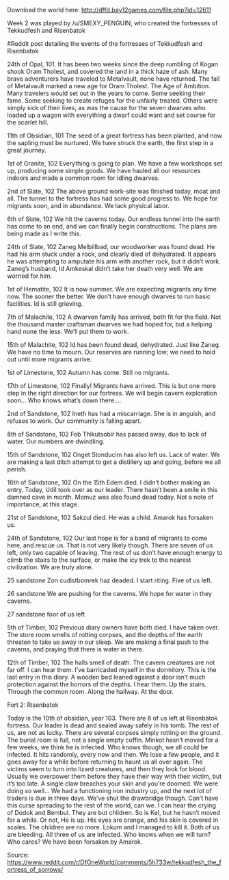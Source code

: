 Download the world here: http://dffd.bay12games.com/file.php?id=12611

Week 2 was played by /u/SMEXY_PENGUIN, who created the fortresses of Tekkudfesh and Risenbatok

#Reddit post detailing the events of the fortresses of Tekkudfesh and Risenbatok

24th of Opal, 101. It has been two weeks since the deep rumbling of Kogan shook Oram Tholest, and covered the land in a thick haze of ash. Many brave adventurers have traveled to Metalvault, none have returned. The fall of Metalvault marked a new age for Oram Tholest. The Age of Ambition. Many travelers would set out in the years to come. Some seeking their fame. Some seeking to create refuges for the unfairly treated. Others were simply sick of their lives, as was the cause for the seven dwarves who loaded up a wagon with everything a dwarf could want and set course for the scarlet hill.

11th of Obsidian, 101 The seed of a great fortress has been planted, and now the sapling must be nurtured. We have struck the earth, the first step in a great journey.

1st of Granite, 102 Everything is going to plan. We have a few workshops set up, producing some simple goods. We have hauled all our resources indoors and made a common room for idling dwarves.

2nd of Slate, 102 The above ground work-site was finished today, moat and all. The tunnel to the fortress has had some good progress to. We hope for migrants soon, and in abundance. We lack physical labor.

6th of Slate, 102 We hit the caverns today. Our endless tunnel into the earth has come to an end, and we can finally begin constructions. The plans are being made as I write this.

24th of Slate, 102 Zaneg Melbillbad, our woodworker was found dead. He had his arm stuck under a rock, and clearly died of dehydrated. It appears he was attempting to amputate his arm with another rock, but it didn’t work. Zaneg’s husband, Id Amkeskal didn’t take her death very well. We are worried for him.

1st of Hematite, 102 It is now summer. We are expecting migrants any time now. The sooner the better. We don’t have enough dwarves to run basic facilities. Id is still grieving.

7th of Malachite, 102 A dwarven family has arrived, both fit for the field. Not the thousand master craftsman dwarves we had hoped for, but a helping hand none the less. We’ll put them to work.

15th of Malachite, 102 Id has been found dead, dehydrated. Just like Zaneg. We have no time to mourn. Our reserves are running low; we need to hold out until more migrants arrive.

1st of Limestone, 102 Autumn has come. Still no migrants.

17th of Limestone, 102 Finally! Migrants have arrived. This is but one more step in the right direction for our fortress. We will begin cavern exploration soon... Who knows what’s down there….

2nd of Sandstone, 102 Ineth has had a miscarriage. She is in anguish, and refuses to work. Our community is falling apart.

8th of Sandstone, 102 Feb Thikutsobir has passed away, due to lack of water. Our numbers are dwindling.

15th of Sandstone, 102 Onget Stonducim has also left us. Lack of water. We are making a last ditch attempt to get a distillery up and going, before we all perish.

16th of Sandstone, 102 On the 15th Edem died. I didn’t bother making an entry. Today, Udil took over as our leader. There hasn’t been a smile in this damned cave in month. Momuz was also found dead today. Not a note of importance, at this stage.

21st of Sandstone, 102 Sakzul died. He was a child. Amarok has forsaken us.

24th of Sandstone, 102 Our last hope is for a band of migrants to come here, and rescue us. That is not very likely though. There are seven of us left, only two capable of leaving. The rest of us don’t have enough energy to climb the stairs to the surface, or make the icy trek to the nearest civilization. We are truly alone.

25 sandstone Zon cudistbomrek haz deaded. I start riting. Five of us left.

26 sandstone We are pushing for the caverns. We hope for water in they caverns.

27 sandstone foor of us left

5th of Timber, 102 Previous diary owners have both died. I have taken over. The store room smells of rotting corpses, and the depths of the earth threaten to take us away in our sleep. We are making a final push to the caverns, and praying that there is water in there.

12th of Timber, 102 The halls smell of death. The cavern creatures are not far off. I can hear them. I’ve barricaded myself in the dormitory. This is the last entry in this diary. A wooden bed leaned against a door isn’t much protection against the horrors of the depths. I hear them. Up the stairs. Through the common room. Along the hallway. At the door.

Fort 2: Risenbatok

Today is the 10th of obsidian, year 103. There are 6 of us left at Risenbatok fortress. Our leader is dead and sealed away safely in his tomb. The rest of us, are not as lucky. There are several corpses simply rotting on the ground. The burial room is full, not a single empty coffin. Minkot hasn’t moved for a few weeks, we think he is infected. Who knows though, we all could be infected. It hits randomly, every now and then. We lose a few people, and it goes away for a while before returning to haunt us all over again. The victims seem to turn into lizard creatures, and then they look for blood. Usually we overpower them before they have their way with their victim, but it’s too late. A single claw breaches your skin and you’re doomed. We were doing so well… We had a functioning iron industry up, and the next lot of traders is due in three days. We’ve shut the drawbridge though. Can’t have this curse spreading to the rest of the world, can we. I can hear the crying of Dodok and Bembul. They are but children. So is Kel, but he hasn’t moved for a while. Or not, He is up. His eyes are orange, and his skin is covered in scales. The children are no more. Lokum and I managed to kill it. Both of us are bleeding. All three of us are infected. Who knows when we will turn? Who cares? We have been forsaken by Amarok. 

Source: https://www.reddit.com/r/DfOneWorld/comments/5h733w/tekkudfesh_the_fortress_of_sorrows/

